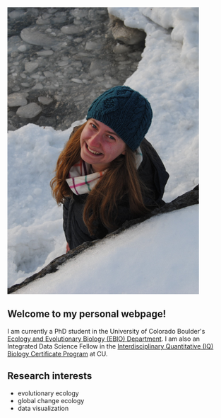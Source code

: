 <img src="img/Bardsley_Headshot.JPG" width="433.75" height="648">

## Welcome to my personal webpage!
I am currently a PhD student in the University of Colorado Boulder's [Ecology and Evolutionary Biology (EBIO) Department](https://www.colorado.edu/ebio/). I am also an Integrated Data Science Fellow in the [Interdisciplinary Quantitative (IQ) Biology Certificate Program](https://www.colorado.edu/certificate/iqbiology/) at CU.

## Research interests
* evolutionary ecology
* global change ecology
* data visualization
